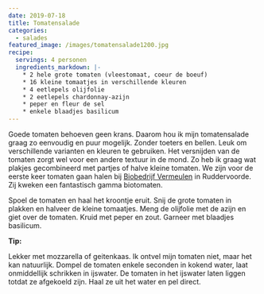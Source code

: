 ```yaml
---
date: 2019-07-18
title: Tomatensalade
categories:
  - salades
featured_image: /images/tomatensalade1200.jpg
recipe:
  servings: 4 personen
  ingredients_markdown: |-
    * 2 hele grote tomaten (vleestomaat, coeur de boeuf)    * 16 kleine tomaatjes in verschillende kleuren
    * 4 eetlepels olijfolie
    * 2 eetlepels chardonnay-azijn
    * peper en fleur de sel
    * enkele blaadjes basilicum 
---
```

Goede tomaten behoeven geen krans. Daarom hou ik mijn tomatensalade graag zo eenvoudig en  puur mogelijk. Zonder toeters en bellen. Leuk om verschillende varianten en kleuren te gebruiken. 
Het versnijden van de tomaten zorgt wel voor een andere textuur in de mond. Zo heb ik graag wat plakjes gecombineerd met partjes of halve kleine tomaten.
We zijn voor de eerste keer tomaten gaan halen bij [Biobedrijf Vermeulen](http://www.biobedrijfvermeulen.be) in Ruddervoorde.
Zij kweken een fantastisch gamma biotomaten.

<!--more-->

Spoel de tomaten en haal het kroontje eruit. Snij de grote tomaten in plakken en halveer de kleine tomaatjes.
Meng de olijfolie met de azijn en giet over de tomaten. Kruid met peper en zout.
Garneer met blaadjes basilicum.

<b>Tip:</b>

Lekker met mozzarella of geitenkaas.
Ik ontvel mijn tomaten niet, maar het kan natuurlijk.
Dompel de tomaten enkele seconden in kokend water, laat onmiddellijk schrikken in ijswater.
De tomaten in het ijswater laten liggen totdat ze afgekoeld zijn. 
Haal ze uit het water en pel direct.




